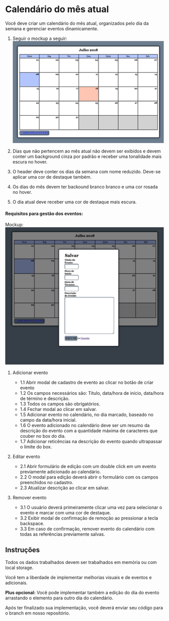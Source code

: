# Calendário do mês atual

Você deve criar um calendário do mês atual, organizados pelo dia da semana e gerenciar eventos dinamicamente.

1. Seguir o mockup a seguir:
    ![Main Calendar](/src/images/calendar_main.png "Logo Title Text 1")
    
2. Dias que não pertencem ao mês atual não devem ser exibidos e devem conter um background cinza por padrão e receber uma tonalidade mais escura no hover.
3. O header deve conter os dias da semana com nome reduzido. Deve-se aplicar uma cor de destaque também.
4. Os dias do mês devem ter backound branco branco e uma cor rosada no hover.
5. O dia atual deve receber uma cor de destaque mais escura.

#### Requisitos para gestão dos eventos:

Mockup:
    ![Add Event](/src/images/add_event.png "Logo Title Text 1")

1. Adicionar evento
    * 1.1 Abrir modal de cadastro de evento ao clicar no botão de criar evento
    * 1.2 Os campos necessários são: Título, data/hora de início, data/hora de término e descrição.
    * 1.3 Todos os campos são obrigatórios.
    * 1.4 Fechar modal ao clicar em salvar.
    * 1.5 Adicionar evento no calendário, no dia marcado, baseado no campo da data/hora inicial.
    * 1.6 O evento adicionado no calendário deve ser um resumo da descrição do evento com a quantidade máxima de caracteres que couber no box do dia.
    * 1.7 Adicionar reticências na descrição do evento quando ultrapassar o limite do box.

2. Editar evento
    * 2.1 Abrir formulário de edição com um double click em um evento previamente adicionado ao calendário.
    * 2.2 O modal para edição deverá abrir o formulário com os campos preenchidos no cadastro.
    * 2.3 Atualizar descrição ao clicar em salvar.

 3. Remover evento
    * 3.1 O usuário deverá primeiramente clicar uma vez para selecionar o evento e marcar com uma cor de destaque.
    * 3.2 Exibir modal de confirmação de remoção ao pressionar a tecla backspace.
    * 3.3 Em caso de confirmação, remover evento do calendário com todas as referências previamente salvas.

## Instruções
Todos os dados trabalhados devem ser trabalhados em memória ou com local storage.

Você tem a liberdade de implementar melhorias visuais e de eventos e adicionais.

**Plus opcional:** Você pode implementar também a edição do dia do evento arrastando o elemento para outro dia do calendário.

Após ter finalizado sua implementação, você deverá enviar seu código para o branch em nosso repositório.